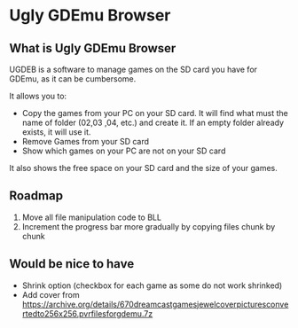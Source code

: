 ﻿# Ugly GDEmu Browser

## What is Ugly GDEmu Browser

UGDEB is a software to manage games on the SD card you have for GDEmu, as it can be cumbersome.

It allows you to:
* Copy the games from your PC on your SD card. It will find what must the name of folder (02,03 ,04, etc.) and create it. If an empty folder already exists, it will use it.
* Remove Games from your SD card
* Show which games on your PC are not on your SD card

It also shows the free space on your SD card and the size of your games.


## Roadmap

1. Move all file manipulation code to BLL
2. Increment the progress bar more gradually by copying files chunk by chunk


## Would be nice to have

* Shrink option (checkbox for each game as some do not work shrinked)
* Add cover from https://archive.org/details/670dreamcastgamesjewelcoverpicturesconvertedto256x256.pvrfilesforgdemu.7z